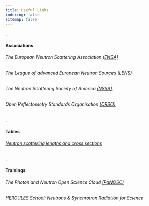 ```yaml
---
title: Useful Links
indexing: false
sitemap: false
---
```




.

#### Associations
###### The European Neutron Scattering Association [(ENSA)](http://www.neutrons-ensa.eu/)




###### The League of advanced European Neutron Sources [(LENS)](https://www.lens-initiative.org/)




###### The Neutron Scattering Society of America [(NSSA)](https://neutronscattering.org/)



###### Open Reflectometry Standards Organisation [(ORSO)](https://www.reflectometry.org)

.

#### Tables
###### [Neutron scattering lengths and cross sections](https://www.ncnr.nist.gov/resources/n-lengths/)

.

#### Trainings
###### The Photon and Neutron Open Science Cloud [(PaNOSC)](https://www.panosc.eu/)

###### [HERCULES School: Neutrons & Synchrotron Radiation for Science](https://hercules-school.eu/organisation-school)






